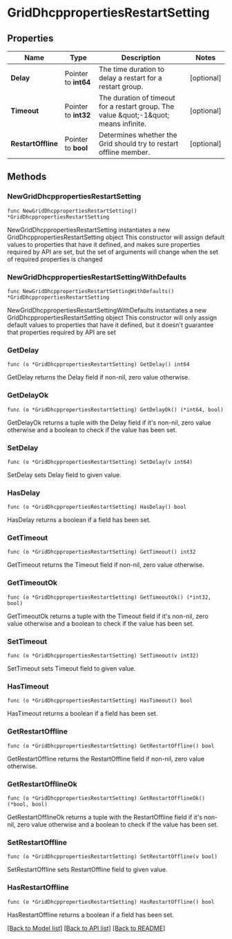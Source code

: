 # GridDhcppropertiesRestartSetting

## Properties

Name | Type | Description | Notes
------------ | ------------- | ------------- | -------------
**Delay** | Pointer to **int64** | The time duration to delay a restart for a restart group. | [optional] 
**Timeout** | Pointer to **int32** | The duration of timeout for a restart group. The value \&quot;-1\&quot; means infinite. | [optional] 
**RestartOffline** | Pointer to **bool** | Determines whether the Grid should try to restart offline member. | [optional] 

## Methods

### NewGridDhcppropertiesRestartSetting

`func NewGridDhcppropertiesRestartSetting() *GridDhcppropertiesRestartSetting`

NewGridDhcppropertiesRestartSetting instantiates a new GridDhcppropertiesRestartSetting object
This constructor will assign default values to properties that have it defined,
and makes sure properties required by API are set, but the set of arguments
will change when the set of required properties is changed

### NewGridDhcppropertiesRestartSettingWithDefaults

`func NewGridDhcppropertiesRestartSettingWithDefaults() *GridDhcppropertiesRestartSetting`

NewGridDhcppropertiesRestartSettingWithDefaults instantiates a new GridDhcppropertiesRestartSetting object
This constructor will only assign default values to properties that have it defined,
but it doesn't guarantee that properties required by API are set

### GetDelay

`func (o *GridDhcppropertiesRestartSetting) GetDelay() int64`

GetDelay returns the Delay field if non-nil, zero value otherwise.

### GetDelayOk

`func (o *GridDhcppropertiesRestartSetting) GetDelayOk() (*int64, bool)`

GetDelayOk returns a tuple with the Delay field if it's non-nil, zero value otherwise
and a boolean to check if the value has been set.

### SetDelay

`func (o *GridDhcppropertiesRestartSetting) SetDelay(v int64)`

SetDelay sets Delay field to given value.

### HasDelay

`func (o *GridDhcppropertiesRestartSetting) HasDelay() bool`

HasDelay returns a boolean if a field has been set.

### GetTimeout

`func (o *GridDhcppropertiesRestartSetting) GetTimeout() int32`

GetTimeout returns the Timeout field if non-nil, zero value otherwise.

### GetTimeoutOk

`func (o *GridDhcppropertiesRestartSetting) GetTimeoutOk() (*int32, bool)`

GetTimeoutOk returns a tuple with the Timeout field if it's non-nil, zero value otherwise
and a boolean to check if the value has been set.

### SetTimeout

`func (o *GridDhcppropertiesRestartSetting) SetTimeout(v int32)`

SetTimeout sets Timeout field to given value.

### HasTimeout

`func (o *GridDhcppropertiesRestartSetting) HasTimeout() bool`

HasTimeout returns a boolean if a field has been set.

### GetRestartOffline

`func (o *GridDhcppropertiesRestartSetting) GetRestartOffline() bool`

GetRestartOffline returns the RestartOffline field if non-nil, zero value otherwise.

### GetRestartOfflineOk

`func (o *GridDhcppropertiesRestartSetting) GetRestartOfflineOk() (*bool, bool)`

GetRestartOfflineOk returns a tuple with the RestartOffline field if it's non-nil, zero value otherwise
and a boolean to check if the value has been set.

### SetRestartOffline

`func (o *GridDhcppropertiesRestartSetting) SetRestartOffline(v bool)`

SetRestartOffline sets RestartOffline field to given value.

### HasRestartOffline

`func (o *GridDhcppropertiesRestartSetting) HasRestartOffline() bool`

HasRestartOffline returns a boolean if a field has been set.


[[Back to Model list]](../README.md#documentation-for-models) [[Back to API list]](../README.md#documentation-for-api-endpoints) [[Back to README]](../README.md)



